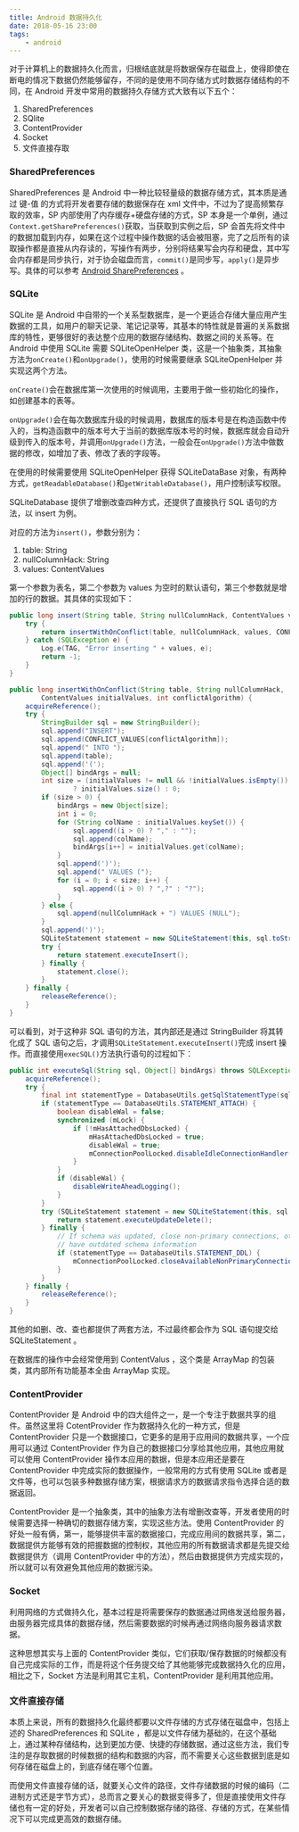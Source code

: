 ```yaml
---
title: Android 数据持久化
date: 2018-05-16 23:00
tags:
	- android
---
```


对于计算机上的数据持久化而言，归根结底就是将数据保存在磁盘上，使得即使在断电的情况下数据仍然能够留存，不同的是使用不同存储方式时数据存储结构的不同，在 Android 开发中常用的数据持久存储方式大致有以下五个：

1.  SharedPreferences
2.  SQlite
3.  ContentProvider
4.  Socket
5.  文件直接存取

### SharedPreferences

SharedPreferences 是 Android 中一种比较轻量级的数据存储方式，其本质是通过 键-值 的方式将开发者要存储的数据保存在 xml 文件中，不过为了提高频繁存取的效率，SP 内部使用了内存缓存+硬盘存储的方式，SP 本身是一个单例，通过`Context.getSharePreferences()`获取，当获取到实例之后，SP 会首先将文件中的数据加载到内存，如果在这个过程中操作数据的话会被阻塞，完了之后所有的读取操作都是直接从内存读的，写操作有两步，分别将结果写会内存和硬盘，其中写会内存都是同步执行，对于协会磁盘而言，`commit()`是同步写，`apply()`是异步写。具体的可以参考 [Android SharePreferences](../android-sharedpreferences) 。

### SQLite

SQLite 是 Android 中自带的一个关系型数据库，是一个更适合存储大量应用产生数据的工具，如用户的聊天记录、笔记记录等，其基本的特性就是普遍的关系数据库的特性，更够很好的表达整个应用的数据存储结构、数据之间的关系等。在 Android 中使用 SQLite 需要 SQLiteOpenHelper 类，这是一个抽象类，其抽象方法为`onCreate()`和`onUpgrade()`，使用的时候需要继承 SQLiteOpenHelper 并实现这两个方法。

`onCreate()`会在数据库第一次使用的时候调用，主要用于做一些初始化的操作，如创建基本的表等。

`onUpgrade()`会在每次数据库升级的时候调用，数据库的版本号是在构造函数中传入的，当构造函数中的版本号大于当前的数据库版本号的时候，数据库就会自动升级到传入的版本号，并调用`onUpgrade()`方法，一般会在`onUpgrade()`方法中做数据的修改，如增加了表、修改了表的字段等。

在使用的时候需要使用 SQLiteOpenHelper 获得 SQLiteDataBase 对象，有两种方式，`getReadableDatabase()`和`getWritableDatabase()`，用户控制读写权限。

SQLiteDatabase 提供了增删改查四种方式，还提供了直接执行 SQL 语句的方法，以 insert 为例。

对应的方法为`insert()`，参数分别为：

1.  table: String
2.  nullColumnHack: String
3.  values: ContentValues

第一个参数为表名，第二个参数为 values 为空时的默认语句，第三个参数就是增加的行的数据。其具体的实现如下：

```java
public long insert(String table, String nullColumnHack, ContentValues values) {
    try {
        return insertWithOnConflict(table, nullColumnHack, values, CONFLICT_NONE);
    } catch (SQLException e) {
        Log.e(TAG, "Error inserting " + values, e);
        return -1;
    }
}

public long insertWithOnConflict(String table, String nullColumnHack,
        ContentValues initialValues, int conflictAlgorithm) {
    acquireReference();
    try {
        StringBuilder sql = new StringBuilder();
        sql.append("INSERT");
        sql.append(CONFLICT_VALUES[conflictAlgorithm]);
        sql.append(" INTO ");
        sql.append(table);
        sql.append('(');
        Object[] bindArgs = null;
        int size = (initialValues != null && !initialValues.isEmpty())
                ? initialValues.size() : 0;
        if (size > 0) {
            bindArgs = new Object[size];
            int i = 0;
            for (String colName : initialValues.keySet()) {
                sql.append((i > 0) ? "," : "");
                sql.append(colName);
                bindArgs[i++] = initialValues.get(colName);
            }
            sql.append(')');
            sql.append(" VALUES (");
            for (i = 0; i < size; i++) {
                sql.append((i > 0) ? ",?" : "?");
            }
        } else {
            sql.append(nullColumnHack + ") VALUES (NULL");
        }
        sql.append(')');
        SQLiteStatement statement = new SQLiteStatement(this, sql.toString(), bindArgs);
        try {
            return statement.executeInsert();
        } finally {
            statement.close();
        }
    } finally {
        releaseReference();
    }
}
```

可以看到，对于这种非 SQL 语句的方法，其内部还是通过 StringBuilder 将其转化成了 SQL 语句之后，才调用`SQLiteStatement.executeInsert()`完成 insert 操作。而直接使用`execSQL()`方法执行语句的过程如下：

```java
public int executeSql(String sql, Object[] bindArgs) throws SQLException {
    acquireReference();
    try {
        final int statementType = DatabaseUtils.getSqlStatementType(sql);
        if (statementType == DatabaseUtils.STATEMENT_ATTACH) {
            boolean disableWal = false;
            synchronized (mLock) {
                if (!mHasAttachedDbsLocked) {
                    mHasAttachedDbsLocked = true;
                    disableWal = true;
                    mConnectionPoolLocked.disableIdleConnectionHandler();
                }
            }
            if (disableWal) {
                disableWriteAheadLogging();
            }
        }
        try (SQLiteStatement statement = new SQLiteStatement(this, sql, bindArgs)) {
            return statement.executeUpdateDelete();
        } finally {
            // If schema was updated, close non-primary connections, otherwise they might
            // have outdated schema information
            if (statementType == DatabaseUtils.STATEMENT_DDL) {
                mConnectionPoolLocked.closeAvailableNonPrimaryConnectionsAndLogExceptions();
            }
        }
    } finally {
        releaseReference();
    }
}
```

其他的如删、改、查也都提供了两套方法，不过最终都会作为 SQL 语句提交给 SQLiteStatement 。

在数据库的操作中会经常使用到 ContentValus ，这个类是 ArrayMap 的包装类，其内部所有功能基本全由 ArrayMap 实现。

### ContentProvider

ContentProvider 是 Android 中的四大组件之一，是一个专注于数据共享的组件。虽然这里将 CotentProvider 作为数据持久化的一种方式，但是 ContentProvider 只是一个数据接口，它更多的是用于应用间的数据共享，一个应用可以通过 ContentProvider 作为自己的数据接口分享给其他应用，其他应用就可以使用 ContentProvider 操作本应用的数据，但是本应用还是要在 ContentProvider 中完成实际的数据操作，一般常用的方式有使用 SQLite 或者是文件等，也可以包装多种数据存储方案，根据请求方的数据请求指令选择合适的数据返回。

ContentProvider 是一个抽象类，其中的抽象方法有增删改查等，开发者使用的时候需要选择一种确切的数据存储方案，实现这些方法。使用 ContentProvider 的好处一般有俩，第一，能够提供丰富的数据接口，完成应用间的数据共享，第二，数据提供方能够有效的把握数据的控制权，其他应用的所有数据请求都是先提交给数据提供方（调用 ContentProvider 中的方法），然后由数据提供方完成实现的，所以就可以有效避免其他应用的数据污染。

### Socket

利用网络的方式做持久化，基本过程是将需要保存的数据通过网络发送给服务器，由服务器完成具体的数据存储，然后需要数据的时候再通过网络向服务器请求数据。

这种思想其实与上面的 ContentProvider 类似，它们获取/保存数据的时候都没有自己完成实际的工作，而是将这个任务提交给了其他能够完成数据持久化的应用，相比之下，Socket 方法是利用其它主机，ContentProvider 是利用其他应用。

### 文件直接存储

本质上来说，所有的数据持久化最终都要以文件存储的方式存储在磁盘中，包括上述的 SharedPreferences 和 SQLite ，都是以文件存储为基础的，在这个基础上，通过某种存储结构，达到更加方便、快捷的存储数据，通过这些方法，我们专注的是存取数据的时候数据的结构和数据的内容，而不需要关心这些数据到底是如何存储在磁盘上的，到底存储在哪个位置。

而使用文件直接存储的话，就要关心文件的路径，文件存储数据的时候的编码（二进制方式还是字节方式），总而言之要关心的数据变得多了，但是直接使用文件存储也有一定的好处，开发者可以自己控制数据存储的路径、存储的方式，在某些情况下可以完成更高效的数据存储。